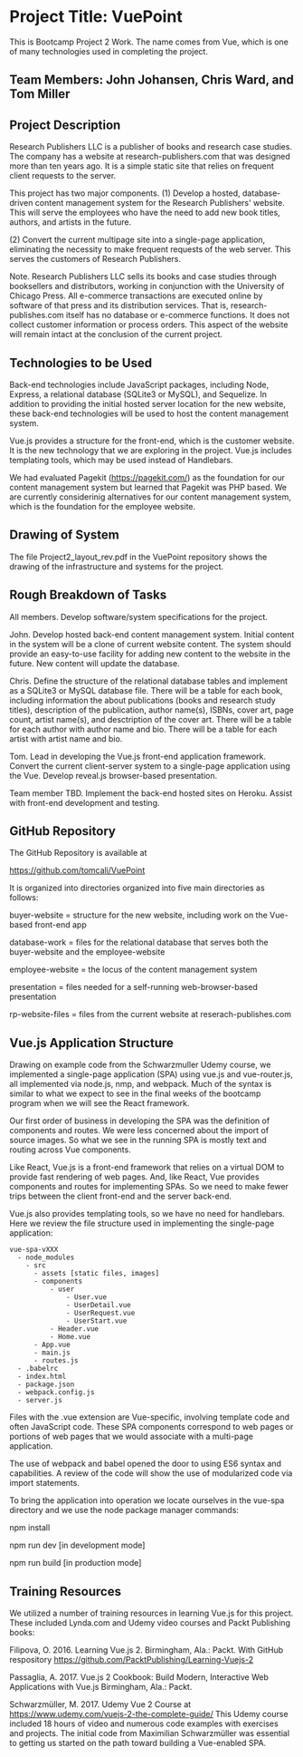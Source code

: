 # Project Title: VuePoint
This is Bootcamp Project 2 Work. The name comes from Vue, which is one of many technologies used in completing the project.

## Team Members: John Johansen, Chris Ward, and Tom Miller

## Project Description
Research Publishers LLC is a publisher of books and research case studies. The company has a website at research-publishers.com that was designed more than ten years ago. It is a simple static site that relies on frequent client requests to the server. 

This project has two major components. (1) Develop a hosted, database-driven content management system for the Research Publishers' website. This will serve the employees who have the need to add new book titles, authors, and artists in the future.

(2) Convert the current multipage site into a single-page application, eliminating the necessity to make frequent requests of the web server. This serves the customers of Research Publishers.

Note. Research Publishers LLC sells its books and case studies through booksellers and distributors, working in conjunction with the University of Chicago Press. All e-commerce transactions are executed online by software of that press and its distribution services. That is, research-publishes.com itself has no database or e-commerce functions. It does not collect customer information or process orders. This aspect of the website will remain intact at the conclusion of the current project.

## Technologies to be Used
Back-end technologies include JavaScript packages, including Node, Express, a relational database (SQLite3 or MySQL), and Sequelize. In addition to providing the initial hosted server location for the new website, these back-end technologies will be used to host the content management system.

Vue.js provides a structure for the front-end, which is the customer website. It is the new technology that we are exploring in the project. Vue.js includes templating tools, which may be used instead of Handlebars.

We had evaluated Pagekit (https://pagekit.com/) as the foundation for our content management system but learned that Pagekit was PHP based. We are currently considerinig alternatives for our content management system, which is the foundation for the employee website. 

## Drawing of System
The file Project2_layout_rev.pdf in the VuePoint repository shows the drawing of the infrastructure and systems for the project.

## Rough Breakdown of Tasks
All members. Develop software/system specifications for the project. 

John. Develop hosted back-end content management system. Initial content in the system will be a clone of current website content. The system should provide an easy-to-use facility for adding new content to the website in the future. New content will update the database. 

Chris. Define the structure of the relational database tables and implement as a SQLite3 or MySQL database file. There will be a table for each book, including information the about publications (books and research study titles), description of the publication, author name(s), ISBNs, cover art, page count, artist name(s), and desctription of the cover art. There will be a table for each author with author name and bio. There will be a table for each artist with artist name and bio. 

Tom. Lead in developing the Vue.js front-end application framework. Convert the current client-server system to a single-page application using the Vue. Develop reveal.js browser-based presentation.

Team member TBD. Implement the back-end hosted sites on Heroku. Assist with front-end development and testing.

## GitHub Repository
The GitHub Repository is available at 

https://github.com/tomcali/VuePoint

It is organized into directories organized into five main directories as follows:

buyer-website = structure for the new website, including work on the Vue-based front-end app

database-work = files for the relational database that serves both the buyer-website and the employee-website

employee-website = the locus of the content management system

presentation = files needed for a self-running web-browser-based presentation

rp-website-files = files from the current website at reserach-publishes.com


## Vue.js Application Structure

Drawing on example code from the Schwarzmuller Udemy course, we implemented a single-page application (SPA) using vue.js and vue-router.js, all implemented via node.js, nmp, and webpack. Much of the syntax is similar to what we expect to see in the final weeks of the bootcamp program when we will see the React framework.

Our first order of business in developing the SPA was the definition of components and routes. We were less concerned about the import of source images. So what we see in the running SPA is mostly text and routing across Vue components. 

Like React, Vue.js is a front-end framework that relies on a virtual DOM to provide fast rendering of web pages. And, like React, Vue provides components and routes for implementing SPAs. So we need to make fewer trips between the client front-end and the server back-end. 

Vue.js also provides templating tools, so we have no need for handlebars. Here we review the file structure used in implementing the single-page application:


  ```
  vue-spa-vXXX
    - node_modules
      - src
        - assets [static files, images]
        - components
          	- user
          	 	- User.vue
          	 	- UserDetail.vue
          	 	- UserRequest.vue
          	 	- UserStart.vue
          	- Header.vue
          	- Home.vue
        - App.vue
        - main.js
        - routes.js
    - .babelrc
    - index.html
    - package.json
    - webpack.config.js
    - server.js
  ```

Files with the .vue extension are Vue-specific, involving template code and often JavaScript code. These SPA components correspond to web pages or portions of web pages that we would associate with a multi-page application. 

The use of webpack and babel opened the door to using ES6 syntax and capabilities. A review of the code will show the use of modularized code via import statements.

To bring the application into operation we locate ourselves in the vue-spa directory and we use the node package manager commands:

npm install

npm run dev [in development mode]

npm run build [in production mode]

## Training Resources
We utilized a number of training resources in learning Vue.js for this project. These included Lynda.com and Udemy video courses and Packt Publishing books:

Filipova, O. 2016. Learning Vue.js 2. Birmingham, Ala.: Packt. With GitHub respository https://github.com/PacktPublishing/Learning-Vuejs-2 

Passaglia, A. 2017. Vue.js 2 Cookbook: Build Modern, Interactive Web Applications with Vue.js Birmingham, Ala.: Packt.

Schwarzmüller, M. 2017. Udemy Vue 2 Course at https://www.udemy.com/vuejs-2-the-complete-guide/ 
This Udemy course included 18 hours of video and numerous code examples with exercises and projects. The initial code from Maximilian Schwarzmüller was essential to getting us started on the path toward building a Vue-enabled SPA.


